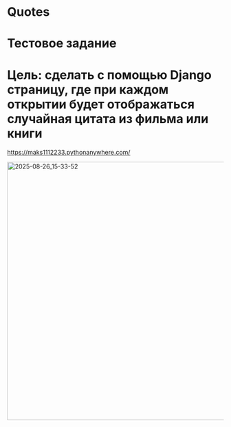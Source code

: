 # Quotes

# Тестовое задание 

# Цель: сделать с помощью Django страницу, где при каждом открытии будет отображаться случайная цитата из фильма или книги

https://maks1112233.pythonanywhere.com/

<img width="1697" height="601" alt="2025-08-26_15-33-52" src="https://github.com/user-attachments/assets/f4f38c54-308b-4f25-87c4-2d270d11e264" />
